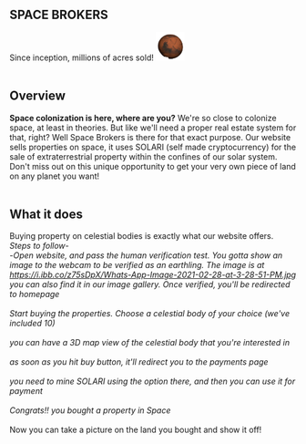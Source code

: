 ## SPACE BROKERS
Since inception, millions of acres sold!
<img src="assets/images/mars.gif" width="50" height="50" />
<br>
<br>
## Overview
**Space colonization is here, where are you?**
We're so close to colonize space, at least in theories. But like we'll need a proper real estate system for that, right? Well Space Brokers is there for that exact purpose.
Our website sells properties on space, it uses SOLARI (self made cryptocurrency) for the sale of extraterrestrial property within the confines of our solar system. Don't miss out on this unique opportunity to get your very own piece of land on any planet you want!
<br>
<br>
## What it does
Buying property on celestial bodies is exactly what our website offers. 
*Steps to follow-*
<br>
-_Open website, and pass the human verification test. You gotta show an image to the webcam to be verified as an earthling. The image is at https://i.ibb.co/z75sDpX/Whats-App-Image-2021-02-28-at-3-28-51-PM.jpg
you can also find it in our image gallery. Once verified, you'll be redirected to homepage_
<br>
<br>
_Start buying the properties. Choose a celestial body of your choice (we've included 10)_
<br>
<br>
_you can have a 3D map view of the celestial body that you're interested in_
<br>
<br>
_as soon as you hit buy button, it'll redirect you to the payments page_
<br>
<br>
_you need to mine SOLARI using the option there, and then you can use it for payment_
<br>
<br>
_Congrats!! you bought a property in Space_
<br>
<br>
Now you can take a picture on the land you bought and show it off!
